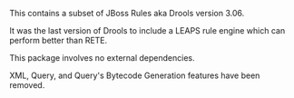 This contains a subset of JBoss Rules aka Drools version 3.06.

It was the last version of Drools to include a LEAPS rule engine
which can perform better than RETE.

This package involves no external dependencies.

XML, Query, and Query's Bytecode Generation features have been removed.